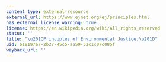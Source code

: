 ```yaml
---
content_type: external-resource
external_url: https://www.ejnet.org/ej/principles.html
has_external_license_warning: true
license: https://en.wikipedia.org/wiki/All_rights_reserved
status: ''
title: "\u201CPrinciples of Environmental Justice.\u201D"
uid: b18197a7-2b27-45c5-aa59-52c1c07c085f
wayback_url: ''
---
```

